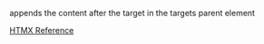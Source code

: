 appends the content after the target in the targets parent element



[HTMX Reference](https://htmx.org/attributes/hx-swap/)
